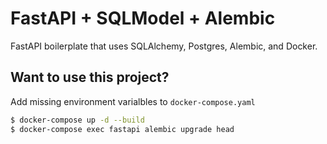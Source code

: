 # FastAPI + SQLModel + Alembic

FastAPI boilerplate that uses SQLAlchemy, Postgres, Alembic, and Docker.

## Want to use this project?

Add missing environment varialbles to `docker-compose.yaml`

```sh
$ docker-compose up -d --build
$ docker-compose exec fastapi alembic upgrade head
```
